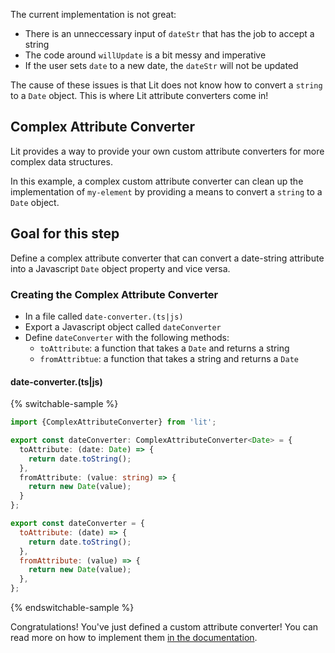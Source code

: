 The current implementation is not great:

- There is an unneccessary input of `dateStr` that has the job to accept a string
- The code around `willUpdate` is a bit messy and imperative
- If the user sets `date` to a new date, the `dateStr` will not be updated

The cause of these issues is that Lit does not know how to convert a `string` to a `Date` object. This is where Lit attribute converters come in!

## Complex Attribute Converter

Lit provides a way to provide your own custom attribute converters for more complex data structures.

In this example, a complex custom attribute converter can clean up the implementation of `my-element` by providing a means to convert a `string` to a `Date` object.

## Goal for this step

Define a complex attribute converter that can convert a date-string attribute into a Javascript `Date` object property and vice versa.

### Creating the Complex Attribute Converter

* In a file called `date-converter.(ts|js)`
* Export a Javascript object called `dateConverter`
* Define `dateConverter` with the following methods:
  * `toAttribute`: a function that takes a `Date` and returns a string
  * `fromAttribtue`: a function that takes a string and returns a `Date`

#### date-converter.(ts|js)

{% switchable-sample %}

```ts
import {ComplexAttributeConverter} from 'lit';

export const dateConverter: ComplexAttributeConverter<Date> = {
  toAttribute: (date: Date) => {
    return date.toString();
  },
  fromAttribute: (value: string) => {
    return new Date(value);
  }
};
```

```js
export const dateConverter = {
  toAttribute: (date) => {
    return date.toString();
  },
  fromAttribute: (value) => {
    return new Date(value);
  },
};
```

{% endswitchable-sample %}


Congratulations! You've just defined a custom attribute converter! You can read
more on how to implement them [in the documentation](/docs/components/properties/#conversion-converter).